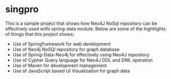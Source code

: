 singpro
=======
This is a sample project that shows how Neo4J NoSql repository can be effectively used withi spring-data module.
Below are some of the hightlights of things that this project shows;
- Use of Springframework for web development
- Use of Neo4j NoSQl repository for graph database
- Use of Spring-Data-Neo4j for effectively using Neo4J repository
- Use of Cypher Query language for Neo4J DDL and DML operation
- Use of Maven for development management
- Use of JavaScript based UI Visualization for graph data



